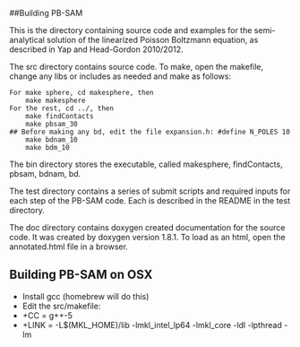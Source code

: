 ##Building PB-SAM

This is the directory containing source code and examples for the semi-analytical solution of
the linearized Poisson Boltzmann equation, as described in Yap and Head-Gordon 2010/2012.

The src directory contains source code.  To make, open the makefile, change any
libs or includes as needed and make as follows:

	For make sphere, cd makesphere, then
		make makesphere
	For the rest, cd ../, then
		make findContacts
		make pbsam_30
	## Before making any bd, edit the file expansion.h: #define N_POLES 10 
		make bdnam_10
		make bdm_10

The bin directory stores the executable, called makesphere, findContacts, pbsam, bdnam, bd.

The test directory contains a series of submit scripts and required inputs for each
step of the PB-SAM code.  Each is described in the README in the test directory.

The doc directory contains doxygen created documentation for the source code.  It was
created by doxygen version 1.8.1.  To load as an html, open the annotated.html file in
a browser.

## Building PB-SAM on OSX

* Install gcc (homebrew will do this)
* Edit the src/makefile:
 * +CC = g++-5
 * +LINK =  -L$(MKL_HOME)/lib -lmkl_intel_lp64 -lmkl_core -ldl -lpthread -lm
